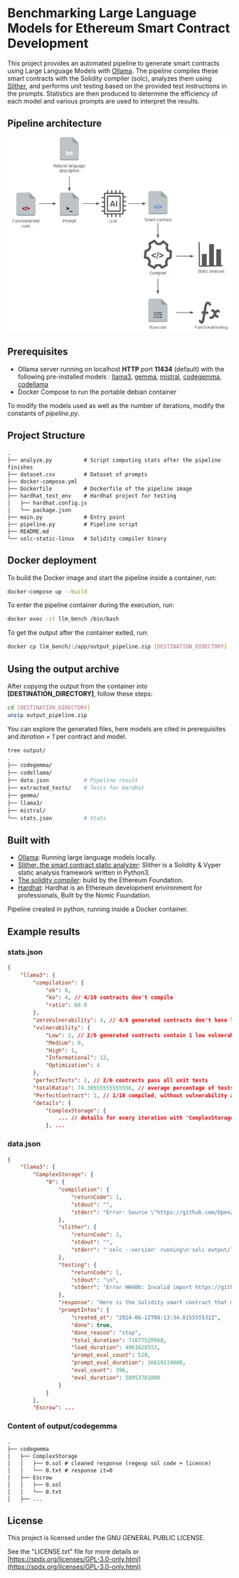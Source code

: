 # Benchmarking Large Language Models for Ethereum Smart Contract Development
This project provides an automated pipeline to generate smart contracts using Large Language Models with [Ollama](https://www.ollama.com/). The pipeline compiles these smart contracts with the Solidity compiler (solc), analyzes them using [Slither](https://github.com/crytic/slither), and performs unit testing based on the provided test instructions in the prompts. Statistics are then produced to determine the efficiency of each model and various prompts are used to interpret the results.

## Pipeline architecture
![architecture](architecture.png)


## Prerequisites
- Ollama server running on localhost __HTTP__ port __11434__ (default) with the following pre-installed models : [llama3](https://ollama.com/library/llama3), [gemma](https://ollama.com/library/gemma), [mistral](https://ollama.com/library/mistral), [codegemma](https://ollama.com/library/codegemma), [codellama](https://ollama.com/library/codellama)
- Docker Compose to run the portable debian container

To modify the models used as well as the number of iterations, modify the constants of *pipeline.py*.

## Project Structure
```
.
├── analyze.py          # Script computing stats after the pipeline finishes
├── dataset.csv         # Dataset of prompts
├── docker-compose.yml
├── Dockerfile          # Dockerfile of the pipeline image
├── hardhat_test_env    # Hardhat project for testing
│   ├── hardhat.config.js
│   └── package.json
├── main.py             # Entry point
├── pipeline.py         # Pipeline script
├── README.md
└── solc-static-linux   # Solidity compiler binary
```

## Docker deployment
To build the Docker image and start the pipeline inside a container, run:
```bash
docker-compose up --build
```

To enter the pipeline container during the execution, run:
```bash
docker exec -it llm_bench /bin/bash
```

To get the output after the container exited, run:
```bash
docker cp llm_bench/:/app/output_pipeline.zip [DESTINATION_DIRECTORY]
```

## Using the output archive
After copying the output from the container into **[DESTINATION_DIRECTORY]**, follow these steps:
```bash
cd [DESTINATION_DIRECTORY]
unzip output_pipeline.zip
```

You can explore the generated files, here models are cited in prerequisites and *iteration = 1* per contract and model. 
```bash
tree output/
.
├── codegemma/
├── codellama/
├── data.json           # Pipeline result
├── extracted_tests/    # Tests for Hardhat
├── gemma/
├── llama3/
├── mistral/
└── stats.json          # Stats
```

## Built with
- [Ollama](https://github.com/ollama/ollama): Running large language models locally.
- [Slither, the smart contract static analyzer](https://github.com/crytic/slither): Slither is a Solidity & Vyper static analysis framework written in Python3.
- [The solidity compiler](https://github.com/ethereum/solc-bin): build by the Ethereum Foundation.
- [Hardhat](https://github.com/NomicFoundation/hardhat): Hardhat is an Ethereum development environment for professionals, Built by the Nomic Foundation.

Pipeline created in python, running inside a Docker container.

## Example results

### stats.json
```json
{
    "llama3": {
        "compilation": {
            "ok": 6,
            "ko": 4, // 4/10 contracts don't compile
            "ratio": 60.0
        },
        "zeroVulnerability": 4, // 4/6 generated contracts don't have low, medium, or high vulnerabilities with slither. 
        "vulnerability": {
            "Low": 2, // 2/6 generated contracts contain 1 low vulnerability
            "Medium": 0,
            "High": 1,
            "Informational": 12,
            "Optimization": 4
        },
        "perfectTests": 2, // 2/6 contracts pass all unit tests
        "totalRatio": 74.30555555555556, // average percentage of tests passed by contracts (among contracts that compile).
        "PerfectContract": 1, // 1/10 compiled, without vulnerability and passed all the tests.
        "details": {
            "ComplexStorage": {
                ... // details for every iteration with 'ComplexStorage'
            }, ...
```

### data.json
```json
{
    "llama3": {
        "ComplexStorage": {
            "0": {
                "compilation": {
                    "returnCode": 1,
                    "stdout": "",
                    "stderr": "Error: Source \"https://github.com/OpenZeppelin/openzeppelin-solidity/contracts/access/Ownable.sol\" not found: File not found. Searched the following locations: \"\".\n --> output/llama3/ComplexStorage/0.sol:4:1:\n  |\n4 | import \"https://github.com/OpenZeppelin/openzeppelin-solidity/contracts/access/Ownable.sol\";\n  | ^^^^^^^^^^^^^^^^^^^^^^^^^^^^^^^^^^^^^^^^^^^^^^^^^^^^^^^^^^^^^^^^^^^^^^^^^^^^^^^^^^^^^^^^^^^^\n\n"
                },
                "slither": {
                    "returnCode": 1,
                    "stdout": "",
                    "stderr": "'solc --version' running\n'solc output/llama3/ComplexStorage/0.sol --combined-json abi,ast,bin,bin-runtime,srcmap,srcmap-runtime,userdoc,devdoc,hashes --allow-paths .,/app/output/llama3/ComplexStorage' running\nCompilation warnings/errors on output/llama3/ComplexStorage/0.sol:\nError: Source \"https://github.com/OpenZeppelin/openzeppelin-solidity/contracts/access/Ownable.sol\" not found: File not found. Searched the following locations: \"\".\n --> output/llama3/ComplexStorage/0.sol:4:1:\n  |\n4 | import \"https://github.com/OpenZeppelin/openzeppelin-solidity/contracts/access/Ownable.sol\";\n  | ^^^^^^^^^^^^^^^^^^^^^^^^^^^^^^^^^^^^^^^^^^^^^^^^^^^^^^^^^^^^^^^^^^^^^^^^^^^^^^^^^^^^^^^^^^^^\n\n\nTraceback (most recent call last):\n  File \"/app/venv/lib/python3.11/site-packages/crytic_compile/platform/solc.py\", line 582, in _run_solc\n    ret: Dict = json.loads(stdout)\n                ^^^^^^^^^^^^^^^^^^\n  File \"/usr/lib/python3.11/json/__init__.py\", line 346, in loads\n    return _default_decoder.decode(s)\n           ^^^^^^^^^^^^^^^^^^^^^^^^^^\n  File \"/usr/lib/python3.11/json/decoder.py\", line 337, in decode\n    obj, end = self.raw_decode(s, idx=_w(s, 0).end())\n               ^^^^^^^^^^^^^^^^^^^^^^^^^^^^^^^^^^^^^^\n  File \"/usr/lib/python3.11/json/decoder.py\", line 355, in raw_decode\n    raise JSONDecodeError(\"Expecting value\", s, err.value) from None\njson.decoder.JSONDecodeError: Expecting value: line 1 column 1 (char 0)\n\nDuring handling of the above exception, another exception occurred:\n\nTraceback (most recent call last):\n  File \"/app/venv/bin/slither\", line 8, in <module>\n    sys.exit(main())\n             ^^^^^^\n  File \"/app/venv/lib/python3.11/site-packages/slither/__main__.py\", line 753, in main\n    main_impl(all_detector_classes=detectors, all_printer_classes=printers)\n  File \"/app/venv/lib/python3.11/site-packages/slither/__main__.py\", line 859, in main_impl\n    ) = process_all(filename, args, detector_classes, printer_classes)\n        ^^^^^^^^^^^^^^^^^^^^^^^^^^^^^^^^^^^^^^^^^^^^^^^^^^^^^^^^^^^^^^\n  File \"/app/venv/lib/python3.11/site-packages/slither/__main__.py\", line 96, in process_all\n    compilations = compile_all(target, **vars(args))\n                   ^^^^^^^^^^^^^^^^^^^^^^^^^^^^^^^^^\n  File \"/app/venv/lib/python3.11/site-packages/crytic_compile/crytic_compile.py\", line 722, in compile_all\n    compilations.append(CryticCompile(target, **kwargs))\n                        ^^^^^^^^^^^^^^^^^^^^^^^^^^^^^^^\n  File \"/app/venv/lib/python3.11/site-packages/crytic_compile/crytic_compile.py\", line 211, in __init__\n    self._compile(**kwargs)\n  File \"/app/venv/lib/python3.11/site-packages/crytic_compile/crytic_compile.py\", line 633, in _compile\n    self._platform.compile(self, **kwargs)\n  File \"/app/venv/lib/python3.11/site-packages/crytic_compile/platform/solc.py\", line 151, in compile\n    targets_json = _get_targets_json(compilation_unit, self._target, **kwargs)\n                   ^^^^^^^^^^^^^^^^^^^^^^^^^^^^^^^^^^^^^^^^^^^^^^^^^^^^^^^^^^^\n  File \"/app/venv/lib/python3.11/site-packages/crytic_compile/platform/solc.py\", line 280, in _get_targets_json\n    return _run_solc(\n           ^^^^^^^^^^\n  File \"/app/venv/lib/python3.11/site-packages/crytic_compile/platform/solc.py\", line 586, in _run_solc\n    raise InvalidCompilation(f\"Invalid solc compilation {stderr}\")\ncrytic_compile.platform.exceptions.InvalidCompilation: Invalid solc compilation Error: Source \"https://github.com/OpenZeppelin/openzeppelin-solidity/contracts/access/Ownable.sol\" not found: File not found. Searched the following locations: \"\".\n --> output/llama3/ComplexStorage/0.sol:4:1:\n  |\n4 | import \"https://github.com/OpenZeppelin/openzeppelin-solidity/contracts/access/Ownable.sol\";\n  | ^^^^^^^^^^^^^^^^^^^^^^^^^^^^^^^^^^^^^^^^^^^^^^^^^^^^^^^^^^^^^^^^^^^^^^^^^^^^^^^^^^^^^^^^^^^^\n\n\n"
                },
                "testing": {
                    "returnCode": 1,
                    "stdout": "\n",
                    "stderr": "Error HH406: Invalid import https://github.com/OpenZeppelin/openzeppelin-solidity/contracts/access/Ownable.sol from contracts/contract.sol. Hardhat doesn't support imports via https.\nHardhatError: HH406: Invalid import https://github.com/OpenZeppelin/openzeppelin-solidity/contracts/access/Ownable.sol from contracts/contract.sol. Hardhat doesn't support imports via https.\n    at Resolver.resolveImport (/app/hardhat_test_env/node_modules/hardhat/src/internal/solidity/resolver.ts:133:13)\n    at /app/hardhat_test_env/node_modules/hardhat/src/internal/solidity/dependencyGraph.ts:188:28\n    at async Promise.all (index 0)\n    at DependencyGraph._addDependenciesFrom (/app/hardhat_test_env/node_modules/hardhat/src/internal/solidity/dependencyGraph.ts:186:5)\n    at async Promise.all (index 0)\n    at Function.createFromResolvedFiles (/app/hardhat_test_env/node_modules/hardhat/src/internal/solidity/dependencyGraph.ts:15:5)\n    at Environment._runTaskDefinition (/app/hardhat_test_env/node_modules/hardhat/src/internal/core/runtime-environment.ts:359:14)\n    at Environment.run (/app/hardhat_test_env/node_modules/hardhat/src/internal/core/runtime-environment.ts:192:14)\n    at SimpleTaskDefinition.action (/app/hardhat_test_env/node_modules/hardhat/src/builtin-tasks/compile.ts:1389:58)\n    at Environment._runTaskDefinition (/app/hardhat_test_env/node_modules/hardhat/src/internal/core/runtime-environment.ts:359:14)\n"
                },
                "response": "Here is the Solidity smart contract that manages and interacts with user and product data:\n```\npragma solidity ^0.8.0;\n\nimport \"https://github.com/OpenZeppelin/openzeppelin-solidity/contracts/access/Ownable.sol\";\n\ncontract ComplexStorage {\n    struct UserProfile {\n        string name;\n        uint age;\n    }\n\n    struct Product {\n        string name;\n        uint price;\n        bool isAvailable;\n    }\n\n    mapping (address => UserProfile) public userProfiles;\n    mapping (uint => Product) public products;\n\n    event NewUserRegistered(address indexed user);\n    event NewProductAdded(string indexed productName, uint indexed productPrice);\n\n    address public owner;\n\n    constructor() {\n        owner = msg.sender;\n    }\n\n    function registerUser(string memory _name, uint _age) public {\n        require(msg.sender != address(0), \"Only valid addresses can register\");\n        userProfiles[msg.sender] = UserProfile(_name, _age);\n        emit NewUserRegistered(msg.sender);\n    }\n\n    function getUserProfile(address _userAddress) public view returns (string memory, uint) {\n        require(userProfiles[_userAddress].name != \"\", \"User profile not found\");\n        return (userProfiles[_userAddress].name, userProfiles[_userAddress].age);\n    }\n\n    function addProduct(string memory _productName, uint _productPrice) public onlyOwner {\n        products[products.length] = Product(_productName, _productPrice, true);\n        emit NewProductAdded(_productName, _productPrice);\n    }\n\n    modifier onlyOwner() {\n        require(msg.sender == owner, \"Only the contract owner can perform this action\");\n        _;\n    }\n\n    function pause() public onlyOwner {\n        owner = address(0);\n    }\n}\n```\nNote that I used OpenZeppelin's `Ownable` contract to implement the `onlyOwner` modifier. This allows us to restrict certain functions to be called only by the contract owner.",
                "promptInfos": {
                    "created_at": "2024-06-12T08:13:34.815555531Z",
                    "done": true,
                    "done_reason": "stop",
                    "total_duration": 71677520960,
                    "load_duration": 4961628553,
                    "prompt_eval_count": 520,
                    "prompt_eval_duration": 16619119000,
                    "eval_count": 396,
                    "eval_duration": 50053781000
                }
            }
        },
        "Escrow": ...
```

### Content of output/codegemma
 ```
 .
├── codegemma
│   ├── ComplexStorage
│   │   ├── 0.sol # cleaned response (regexp sol code + licence)
│   │   └── 0.txt # response it=0
│   ├── Escrow
│   │   ├── 0.sol
│   │   └── 0.txt
│   ├── ...
```

## License
This project is licensed under the GNU GENERAL PUBLIC LICENSE.

See the "LICENSE.txt" file for more details or [https://spdx.org/licenses/GPL-3.0-only.html](https://spdx.org/licenses/GPL-3.0-only.html)